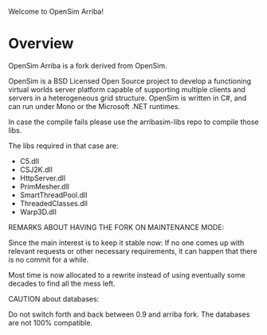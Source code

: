Welcome to OpenSim Arriba!

# Overview

OpenSim Arriba is a fork derived from OpenSim.

OpenSim is a BSD Licensed Open Source project to develop a functioning
virtual worlds server platform capable of supporting multiple clients
and servers in a heterogeneous grid structure. OpenSim is written in
C#, and can run under Mono or the Microsoft .NET runtimes.

In case the compile fails please use the arribasim-libs repo to compile those libs.

The libs required in that case are:
* C5.dll
* CSJ2K.dll
* HttpServer.dll
* PrimMesher.dll
* SmartThreadPool.dll
* ThreadedClasses.dll
* Warp3D.dll

REMARKS ABOUT HAVING THE FORK ON MAINTENANCE MODE:

Since the main interest is to keep it stable now:
If no one comes up with relevant requests or other necessary requirements,
it can happen that there is no commit for a while.

Most time is now allocated to a rewrite instead of using eventually some decades to find all the mess left.


CAUTION about databases:

Do not switch forth and back between 0.9 and arriba fork.
The databases are not 100% compatible.